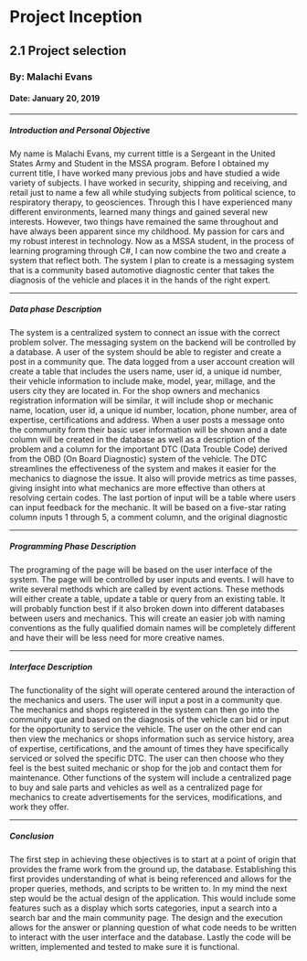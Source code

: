 # Project Inception

## 2.1 Project selection

### By: Malachi Evans

#### Date: January 20, 2019

---------------------

##### Introduction and Personal Objective

My name is Malachi Evans, my current tittle is a Sergeant in the United States Army and Student in the MSSA program. Before I obtained my current title, I have worked many previous jobs and have studied a wide variety of subjects. I have worked in security, shipping and receiving, and retail just to name a few all while studying subjects from political science, to respiratory therapy, to geosciences. Through this I have experienced many different environments, learned many things and gained several new interests. However, two things have remained the same throughout and have always been apparent since my childhood. My passion for cars and my robust interest in technology. Now as a MSSA student, in the process of learning programing through C#, I can now combine the two and create a system that reflect both. The system I plan to create is a messaging system that is a community based automotive diagnostic center that takes the diagnosis of the vehicle and places it in the hands of the right expert. 

---------------------

##### Data phase Description

The system is a centralized system to connect an issue with the correct problem solver. The messaging system on the backend will be controlled by a database. A user of the system should be able to register and create a post in a community que. The data logged from a user account creation will create a table that includes the users name, user id, a unique id number, their vehicle information to include make, model, year, millage, and the users city they are located in. For the shop owners and mechanics registration information will be similar, it will include shop or mechanic name, location, user id, a unique id number, location, phone number, area of expertise, certifications and address.  When a user posts a message onto the community form their basic user information will be shown and a date column will be created in the database as well as a description of the problem and a column for the important DTC (Data Trouble Code) derived from the OBD (On Board Diagnostic) system of the vehicle. The DTC streamlines the effectiveness of the system and makes it easier for the mechanics to diagnose the issue. It also will provide metrics as time passes, giving insight into what mechanics are more effective than others at resolving certain codes. The last portion of input will be a table where users can input feedback for the mechanic. It will be based on a five-star rating column inputs 1 through 5, a comment column, and the original diagnostic

---------------------

##### Programming Phase Description

The programing of the page will be based on the user interface of the system. The page will be controlled by user inputs and events. I will have to write several methods which are called by event actions. These methods will either create a table, update a table or query from an existing table. It will probably function best if it also broken down into different databases between users and mechanics. This will create an easier job with naming conventions as the fully qualified domain names will be completely different and have their will be less need for more creative names. 

----------------------

##### Interface Description

The functionality of the sight will operate centered around the interaction of the mechanics and users. The user will input a post in a community que.  The mechanics and shops registered in the system can then go into the community que and based on the diagnosis of the vehicle can bid or input for the opportunity to service the vehicle. The user on the other end can then view the mechanics or shops information such as service history, area of expertise, certifications, and the amount of times they have specifically serviced or solved the specific DTC. The user can then choose who they feel is the best suited mechanic or shop for the job and contact them for maintenance.  Other functions of the system will include a centralized page to buy and sale parts and vehicles as well as a centralized page for mechanics to create advertisements for the services, modifications, and work they offer. 

-------------------------

##### Conclusion

The first step in achieving these objectives is to start at a point of origin that provides the frame work from the ground up, the database. Establishing this first provides understanding of what is being referenced and allows for the proper queries, methods, and scripts to be written to. In my mind the next step would be the actual design of the application. This would include some features such as a display which sorts categories, input a search into a search bar and the main community page.  The design and the execution allows for the answer or planning question of what code needs to be written to interact with the user interface and the database. Lastly the code will be written, implemented and tested to make sure it is functional. 